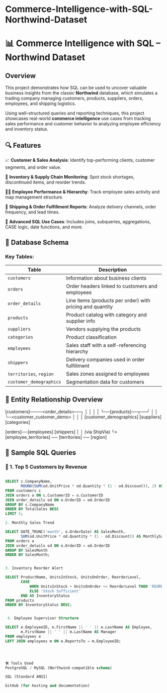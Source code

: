 # Commerce-Intelligence-with-SQL-Northwind-Dataset
# 📊 Commerce Intelligence with SQL – Northwind Dataset

## Overview

This project demonstrates how SQL can be used to uncover valuable business insights from the classic **Northwind** database, which simulates a trading company managing customers, products, suppliers, orders, employees, and shipping logistics.

Using well-structured queries and reporting techniques, this project showcases real-world **commerce intelligence** use cases  from tracking sales performance and customer behavior to analyzing employee efficiency and inventory status.





## 🔍 Features

 📈 **Customer & Sales Analysis**: Identify top-performing clients, customer segments, and order value.
 
 🏪 **Inventory & Supply Chain Monitoring**: Spot stock shortages, discontinued items, and reorder trends.
 
 👨‍💼 **Employee Performance & Hierarchy**: Track employee sales activity and map management structure.
 
 🚚 **Shipping & Order Fulfillment Reports**: Analyze delivery channels, order frequency, and lead times.
 
 🧠 **Advanced SQL Use Cases**: Includes joins, subqueries, aggregations, CASE logic, date functions, and more.

 



## 🧱 Database Schema

### Key Tables:

| Table                  | Description |
|------------------------|-------------|
| `customers`            | Information about business clients |
| `orders`               | Order headers linked to customers and employees |
| `order_details`        | Line items (products per order) with pricing and quantity |
| `products`             | Product catalog with category and supplier info |
| `suppliers`            | Vendors supplying the products |
| `categories`           | Product classification |
| `employees`            | Sales staff with a self-referencing hierarchy |
| `shippers`             | Delivery companies used in order fulfillment |
| `territories`, `region`| Sales zones assigned to employees |
| `customer_demographics`| Segmentation data for customers |





## 🔗 Entity Relationship Overview



[customers]──<orders>──<order_details>──┐
│ │ │
│ └──[products]──┬──┘
│ │
└─<customer_customer_demo> │
│ │
[customer_demographics] [suppliers]
[categories]

[orders]──[employees] [shippers]
│ │ (via ShipVia)
└> [employee_territories] ── [territories] ── [region]





## 🧪 Sample SQL Queries


### 🔹 1. Top 5 Customers by Revenue
```sql

SELECT c.CompanyName,
       ROUND(SUM(od.UnitPrice * od.Quantity * (1 - od.Discount)), 2) AS TotalSales
FROM customers c
JOIN orders o ON c.CustomerID = o.CustomerID
JOIN order_details od ON o.OrderID = od.OrderID
GROUP BY c.CompanyName
ORDER BY TotalSales DESC
LIMIT 5;

2. Monthly Sales Trend

SELECT DATE_TRUNC('month', o.OrderDate) AS SalesMonth,
       SUM(od.UnitPrice * od.Quantity * (1 - od.Discount)) AS MonthlySales
FROM orders o
JOIN order_details od ON o.OrderID = od.OrderID
GROUP BY SalesMonth
ORDER BY SalesMonth;


3. Inventory Reorder Alert

SELECT ProductName, UnitsInStock, UnitsOnOrder, ReorderLevel,
       CASE
           WHEN UnitsInStock + UnitsOnOrder <= ReorderLevel THEN 'REORDER NEEDED'
           ELSE 'Stock Sufficient'
       END AS InventoryStatus
FROM products
ORDER BY InventoryStatus DESC;


 4. Employee Supervisor Structure

SELECT e.EmployeeID, e.FirstName || ' ' || e.LastName AS Employee,
       m.FirstName || ' ' || m.LastName AS Manager
FROM employees e
LEFT JOIN employees m ON e.ReportsTo = m.EmployeeID;




🛠️ Tools Used
PostgreSQL / MySQL (Northwind-compatible schema)

SQL (Standard ANSI)

GitHub (for hosting and documentation)



